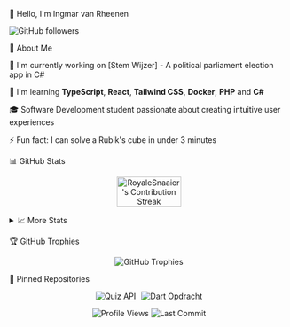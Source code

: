 👋 Hello, I'm Ingmar van Rheenen
<p>
  <img src="https://img.shields.io/github/followers/RoyaleSnaaier?style=social" alt="GitHub followers"/>
</p>

💫 About Me

<div align="left">

🔭 I'm currently working on [Stem Wijzer] - A political parliament election app in C#
  
🌱 I'm learning **TypeScript**, **React**, **Tailwind CSS**, **Docker**, **PHP** and **C#**
    
🎓 Software Development student passionate about creating intuitive user experiences
  
⚡ Fun fact: I can solve a Rubik's cube in under 3 minutes

</div>

📊 GitHub Stats
<p align="center" style="display: flex; justify-content: center; gap: 10px;">
  <img src="https://github-readme-streak-stats.herokuapp.com/?user=RoyaleSnaaier&theme=radical" alt="RoyaleSnaaier's Contribution Streak" width="48%" />
</p>
<details>
  <summary>📈 More Stats</summary>
    <p align="center" style="display: flex; justify-content: center; gap: 10px;">
      <img src="https://github-profile-summary-cards.vercel.app/api/cards/profile-details?username=RoyaleSnaaier&theme=radical" alt="Profile Details" width="48%" />
    </p>
</details>


🏆 GitHub Trophies
<p align="center">
  <img src="https://github-profile-trophy.vercel.app/?username=RoyaleSnaaier&theme=onedark&row=1&column=6" alt="GitHub Trophies"/>
</p>

📌 Pinned Repositories
<p align="center" style="display: flex; justify-content: center; gap: 10px; flex-wrap: wrap;">
    <a href="https://github.com/RoyaleSnaaier/Quiz_api">
        <img src="https://github-readme-stats.vercel.app/api/pin/?username=RoyaleSnaaier&repo=Quiz_api&theme=radical" alt="Quiz API"/>
    </a>
    <a href="https://github.com/RoyaleSnaaier/dart-opdracht">
        <img src="https://github-readme-stats.vercel.app/api/pin/?username=RoyaleSnaaier&repo=dart-opdracht&theme=radical" alt="Dart Opdracht"/>
    </a>
</p>

<div align="center">
  <img src="https://komarev.com/ghpvc/?username=RoyaleSnaaier&color=green" alt="Profile Views"/>
  <img src="https://img.shields.io/github/last-commit/RoyaleSnaaier/RoyaleSnaaier" alt="Last Commit"/>
</div>
